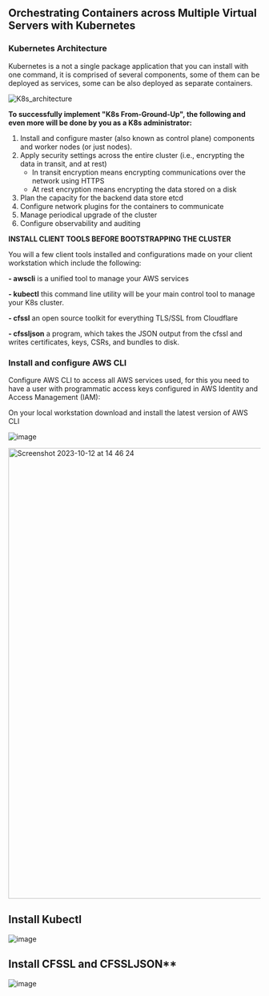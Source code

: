 ## Orchestrating Containers across Multiple Virtual Servers with Kubernetes

### Kubernetes Architecture
Kubernetes is a not a single package application that you can install with one command, it is comprised of several components, 
some of them can be deployed as services, some can be also deployed as separate containers.

![K8s_architecture](https://github.com/kebsOps/dareyio-pbl/assets/10085348/74e6a14b-7f43-4df9-adcd-67873584029f)


**To successfully implement "K8s From-Ground-Up", the following and even more will be done by you as a K8s administrator:**

1. Install and configure master (also known as control plane) components and worker nodes (or just nodes).
1. Apply security settings across the entire cluster (i.e., encrypting the data in transit, and at rest)
    - In transit encryption means encrypting communications over the network using HTTPS
    - At rest encryption means encrypting the data stored on a disk
1. Plan the capacity for the backend data store etcd
1. Configure network plugins for the containers to communicate
1. Manage periodical upgrade of the cluster
1. Configure observability and auditing

**INSTALL CLIENT TOOLS BEFORE BOOTSTRAPPING THE CLUSTER**

You will a few client tools installed and configurations made on your client workstation which include the following:

**- awscli**  is a unified tool to manage your AWS services

**- kubectl**  this command line utility will be your main control tool to manage your K8s cluster. 

**- cfssl**  an open source toolkit for everything TLS/SSL from Cloudflare

**- cfssljson**  a program, which takes the JSON output from the cfssl and writes certificates, keys, CSRs, and bundles to disk.

### Install and configure AWS CLI

Configure AWS CLI to access all AWS services used, for this you need to have a user with programmatic access keys configured in AWS Identity and Access Management (IAM):

On your local workstation download and install the latest version of AWS CLI

![image](https://github.com/kebsOps/dareyio-pbl/assets/10085348/b7ffbc0e-a622-4833-8f03-6289e2fe1822)

<img width="900" alt="Screenshot 2023-10-12 at 14 46 24" src="https://github.com/kebsOps/dareyio-pbl/assets/10085348/1565d366-fd36-425a-b345-a565d6e65f66">


## Install Kubectl

![image](https://github.com/kebsOps/dareyio-pbl/assets/10085348/1ac24ec9-15ab-4e90-bd92-17f0e29770e9)


## Install CFSSL and CFSSLJSON**

![image](https://github.com/kebsOps/dareyio-pbl/assets/10085348/617cc40a-f14c-4dcd-a3df-b1045a22c3b9)

